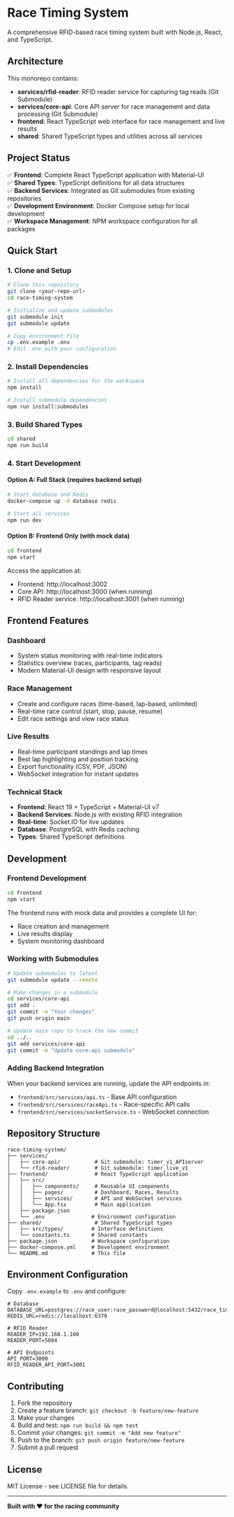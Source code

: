 # Race Timing System

A comprehensive RFID-based race timing system built with Node.js, React, and TypeScript.

## Architecture

This monorepo contains:

- **services/rfid-reader**: RFID reader service for capturing tag reads (Git Submodule)
- **services/core-api**: Core API server for race management and data processing (Git Submodule)
- **frontend**: React TypeScript web interface for race management and live results
- **shared**: Shared TypeScript types and utilities across all services

## Project Status

✅ **Frontend**: Complete React TypeScript application with Material-UI  
✅ **Shared Types**: TypeScript definitions for all data structures  
✅ **Backend Services**: Integrated as Git submodules from existing repositories  
✅ **Development Environment**: Docker Compose setup for local development  
✅ **Workspace Management**: NPM workspace configuration for all packages  

## Quick Start

### 1. Clone and Setup

```bash
# Clone this repository
git clone <your-repo-url>
cd race-timing-system

# Initialize and update submodules
git submodule init
git submodule update

# Copy environment file
cp .env.example .env
# Edit .env with your configuration
```

### 2. Install Dependencies

```bash
# Install all dependencies for the workspace
npm install

# Install submodule dependencies
npm run install:submodules
```

### 3. Build Shared Types

```bash
cd shared
npm run build
```

### 4. Start Development

#### Option A: Full Stack (requires backend setup)
```bash
# Start database and Redis
docker-compose up -d database redis

# Start all services
npm run dev
```

#### Option B: Frontend Only (with mock data)
```bash
cd frontend
npm start
```

Access the application at:
- Frontend: http://localhost:3002
- Core API: http://localhost:3000 (when running)
- RFID Reader service: http://localhost:3001 (when running)

## Frontend Features

### Dashboard
- System status monitoring with real-time indicators
- Statistics overview (races, participants, tag reads)
- Modern Material-UI design with responsive layout

### Race Management
- Create and configure races (time-based, lap-based, unlimited)
- Real-time race control (start, stop, pause, resume)
- Edit race settings and view race status

### Live Results
- Real-time participant standings and lap times
- Best lap highlighting and position tracking
- Export functionality (CSV, PDF, JSON)
- WebSocket integration for instant updates

### Technical Stack
- **Frontend**: React 19 + TypeScript + Material-UI v7
- **Backend Services**: Node.js with existing RFID integration
- **Real-time**: Socket.IO for live updates
- **Database**: PostgreSQL with Redis caching
- **Types**: Shared TypeScript definitions

## Development

### Frontend Development

```bash
cd frontend
npm start
```

The frontend runs with mock data and provides a complete UI for:
- Race creation and management
- Live results display
- System monitoring dashboard

### Working with Submodules

```bash
# Update submodules to latest
git submodule update --remote

# Make changes in a submodule
cd services/core-api
git add .
git commit -m "Your changes"
git push origin main

# Update main repo to track the new commit
cd ../..
git add services/core-api
git commit -m "Update core-api submodule"
```

### Adding Backend Integration

When your backend services are running, update the API endpoints in:
- `frontend/src/services/api.ts` - Base API configuration
- `frontend/src/services/raceApi.ts` - Race-specific API calls
- `frontend/src/services/socketService.ts` - WebSocket connection

## Repository Structure

```
race-timing-system/
├── services/
│   ├── core-api/           # Git submodule: timer_v1_APIserver
│   └── rfid-reader/        # Git submodule: timer_live_v1
├── frontend/               # React TypeScript application
│   ├── src/
│   │   ├── components/     # Reusable UI components
│   │   ├── pages/          # Dashboard, Races, Results
│   │   ├── services/       # API and WebSocket services
│   │   └── App.tsx         # Main application
│   ├── package.json
│   └── .env               # Environment configuration
├── shared/                 # Shared TypeScript types
│   ├── src/types/         # Interface definitions
│   └── constants.ts       # Shared constants
├── package.json           # Workspace configuration
├── docker-compose.yml     # Development environment
└── README.md              # This file
```

## Environment Configuration

Copy `.env.example` to `.env` and configure:

```env
# Database
DATABASE_URL=postgres://race_user:race_password@localhost:5432/race_timing
REDIS_URL=redis://localhost:6379

# RFID Reader
READER_IP=192.168.1.100
READER_PORT=5084

# API Endpoints
API_PORT=3000
RFID_READER_API_PORT=3001
```

## Contributing

1. Fork the repository
2. Create a feature branch: `git checkout -b feature/new-feature`
3. Make your changes
4. Build and test: `npm run build && npm test`
5. Commit your changes: `git commit -m "Add new feature"`
6. Push to the branch: `git push origin feature/new-feature`
7. Submit a pull request

## License

MIT License - see LICENSE file for details.

---

**Built with ❤️ for the racing community**